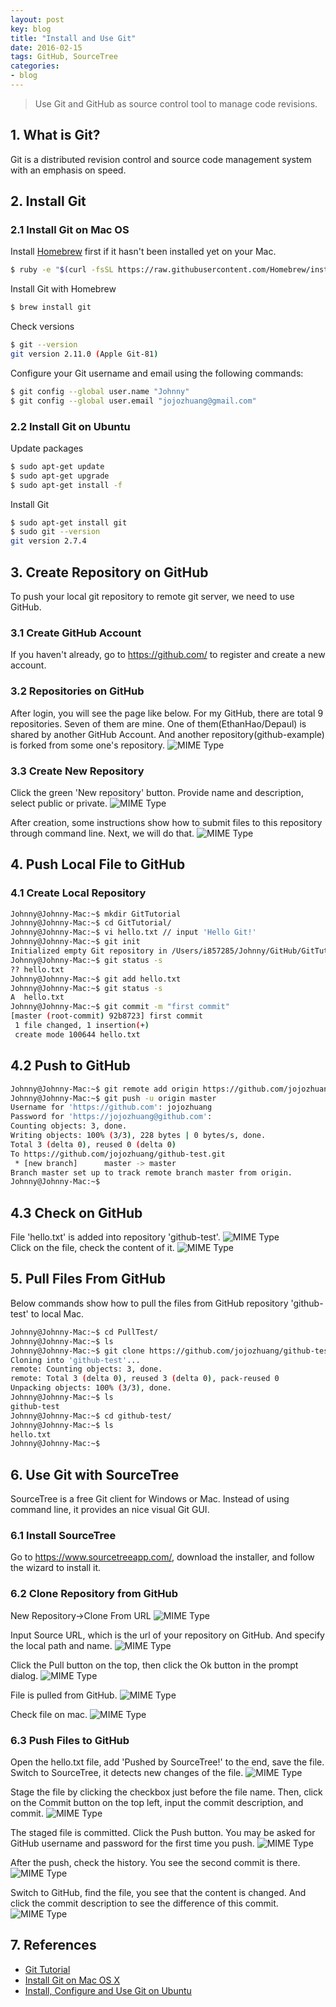```yaml
---
layout: post
key: blog
title: "Install and Use Git"
date: 2016-02-15
tags: GitHub, SourceTree
categories:
- blog
---
```


> Use Git and GitHub as source control tool to manage code revisions.

## 1. What is Git?
Git is a distributed revision control and source code management system with an emphasis on speed.

## 2. Install Git
### 2.1 Install Git on Mac OS
Install [Homebrew](https://brew.sh/) first if it hasn't been installed yet on your Mac.
```sh
$ ruby -e "$(curl -fsSL https://raw.githubusercontent.com/Homebrew/install/master/install)"
```
Install Git with Homebrew
```sh
$ brew install git
```

Check versions
```sh
$ git --version
git version 2.11.0 (Apple Git-81)
```
Configure your Git username and email using the following commands:
```sh
$ git config --global user.name "Johnny"
$ git config --global user.email "jojozhuang@gmail.com"
```

### 2.2 Install Git on Ubuntu
Update packages
```sh
$ sudo apt-get update
$ sudo apt-get upgrade
$ sudo apt-get install -f
```

Install Git
```sh
$ sudo apt-get install git
$ sudo git --version
git version 2.7.4
```

## 3. Create Repository on GitHub
To push your local git repository to remote git server, we need to use GitHub.
### 3.1 Create GitHub Account
If you haven't already, go to https://github.com/ to register and create a new account.

### 3.2 Repositories on GitHub
After login, you will see the page like below. For my GitHub, there are total 9 repositories. Seven of them are mine. One of them(EthanHao/Depaul) is shared by another GitHub Account. And another repository(github-example) is forked from some one's repository.
![MIME Type](/public/pics/2016-02-15/github.png)  

### 3.3 Create New Repository
Click the green 'New repository' button. Provide name and description, select public or private.
![MIME Type](/public/pics/2016-02-15/createrepo.png)  

After creation, some instructions show how to submit files to this repository through command line. Next, we will do that.
![MIME Type](/public/pics/2016-02-15/repocreated.png)  

## 4. Push Local File to GitHub
### 4.1 Create Local Repository
```sh
Johnny@Johnny-Mac:~$ mkdir GitTutorial
Johnny@Johnny-Mac:~$ cd GitTutorial/
Johnny@Johnny-Mac:~$ vi hello.txt // input 'Hello Git!'
Johnny@Johnny-Mac:~$ git init
Initialized empty Git repository in /Users/i857285/Johnny/GitHub/GitTutorial/.git/
Johnny@Johnny-Mac:~$ git status -s
?? hello.txt
Johnny@Johnny-Mac:~$ git add hello.txt
Johnny@Johnny-Mac:~$ git status -s
A  hello.txt
Johnny@Johnny-Mac:~$ git commit -m "first commit"
[master (root-commit) 92b8723] first commit
 1 file changed, 1 insertion(+)
 create mode 100644 hello.txt
```
## 4.2 Push to GitHub
```sh
Johnny@Johnny-Mac:~$ git remote add origin https://github.com/jojozhuang/github-test.git
Johnny@Johnny-Mac:~$ git push -u origin master
Username for 'https://github.com': jojozhuang
Password for 'https://jojozhuang@github.com':
Counting objects: 3, done.
Writing objects: 100% (3/3), 228 bytes | 0 bytes/s, done.
Total 3 (delta 0), reused 0 (delta 0)
To https://github.com/jojozhuang/github-test.git
 * [new branch]      master -> master
Branch master set up to track remote branch master from origin.
Johnny@Johnny-Mac:~$
```

## 4.3 Check on GitHub
File 'hello.txt' is added into repository 'github-test'.
![MIME Type](/public/pics/2016-02-15/pushed.png)  
Click on the file, check the content of it.
![MIME Type](/public/pics/2016-02-15/content.png)  

## 5. Pull Files From GitHub
Below commands show how to pull the files from GitHub repository 'github-test' to local Mac.
```sh
Johnny@Johnny-Mac:~$ cd PullTest/
Johnny@Johnny-Mac:~$ ls
Johnny@Johnny-Mac:~$ git clone https://github.com/jojozhuang/github-test.git
Cloning into 'github-test'...
remote: Counting objects: 3, done.
remote: Total 3 (delta 0), reused 3 (delta 0), pack-reused 0
Unpacking objects: 100% (3/3), done.
Johnny@Johnny-Mac:~$ ls
github-test
Johnny@Johnny-Mac:~$ cd github-test/
Johnny@Johnny-Mac:~$ ls
hello.txt
Johnny@Johnny-Mac:~$
```

## 6. Use Git with SourceTree
SourceTree is a free Git client for Windows or Mac. Instead of using command line, it provides an nice visual Git GUI.
### 6.1 Install SourceTree
Go to https://www.sourcetreeapp.com/, download the installer, and follow the wizard to install it.

### 6.2 Clone Repository from GitHub
New Repository->Clone From URL
![MIME Type](/public/pics/2016-02-15/sourcetree-repo.png)  

Input Source URL, which is the url of your repository on GitHub. And specify the local path and name.
![MIME Type](/public/pics/2016-02-15/sourcetree-clone.png)  

Click the Pull button on the top, then click the Ok button in the prompt dialog.
![MIME Type](/public/pics/2016-02-15/sourcetree-pull.png)  

File is pulled from GitHub.
![MIME Type](/public/pics/2016-02-15/sourcetree-pulled.png)  

Check file on mac.
![MIME Type](/public/pics/2016-02-15/sourcetree-fileonmac.png)  

### 6.3 Push Files to GitHub
Open the hello.txt file, add 'Pushed by SourceTree!' to the end, save the file.
Switch to SourceTree, it detects new changes of the file.
![MIME Type](/public/pics/2016-02-15/sourcetree-filechanged.png)  

Stage the file by clicking the checkbox just before the file name. Then, click on the Commit button on the top left, input the commit description, and commit.
![MIME Type](/public/pics/2016-02-15/sourcetree-stagecommit.png)  

The staged file is committed. Click the Push button. You may be asked for GitHub username and password for the first time you push.
![MIME Type](/public/pics/2016-02-15/sourcetree-push.png)  

After the push, check the history. You see the second commit is there.
![MIME Type](/public/pics/2016-02-15/sourcetree-history.png)  

Switch to GitHub, find the file, you see that the content is changed. And click the commit description to see the difference of this commit.
![MIME Type](/public/pics/2016-02-15/sourcetree-githubfile.png)  

## 7. References
* [Git Tutorial](https://www.tutorialspoint.com/git/index.htm)
* [Install Git on Mac OS X](https://www.atlassian.com/git/tutorials/install-git)
* [Install, Configure and Use Git on Ubuntu](http://www.geeksforgeeks.org/how-to-install-configure-and-use-git-on-ubuntu/)

